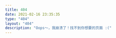 ```yaml
---
title: 404
date: 2021-02-16 23:35:35
type: "404"
layout: "404"
description: "Oops～，我崩溃了！找不到你想要的页面 :("
---
```

